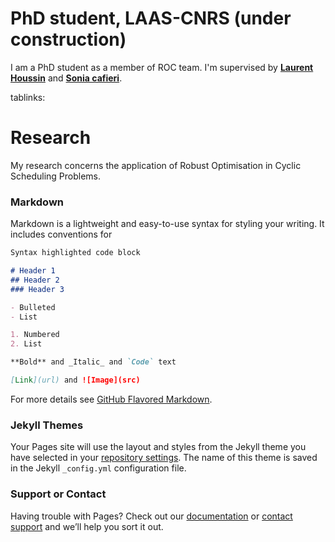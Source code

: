 <div class="col-md-8">
    <h1 class="page-header">PhD student, LAAS-CNRS (under construction)</h1> 
    <p>
      I am a PhD student as a member of ROC team. I'm supervised by
      <strong><a href="http://homepages.laas.fr/lhoussin/">Laurent Houssin</a></strong> and
      <strong><a href="http://recherche.enac.fr/~cafieri/">Sonia cafieri</a></strong>.
    </p>
    
tablinks:
    <h1 class="page-header">Research</h1>
    <p>
     My research concerns the application of Robust Optimisation in Cyclic Scheduling Problems.
    </p>
    
### Markdown

Markdown is a lightweight and easy-to-use syntax for styling your writing. It includes conventions for

```markdown
Syntax highlighted code block

# Header 1
## Header 2
### Header 3

- Bulleted
- List

1. Numbered
2. List

**Bold** and _Italic_ and `Code` text

[Link](url) and ![Image](src)
```

For more details see [GitHub Flavored Markdown](https://guides.github.com/features/mastering-markdown/).

### Jekyll Themes

Your Pages site will use the layout and styles from the Jekyll theme you have selected in your [repository settings](https://github.com/ihamaz/ihamaz/settings). The name of this theme is saved in the Jekyll `_config.yml` configuration file.

### Support or Contact

Having trouble with Pages? Check out our [documentation](https://help.github.com/categories/github-pages-basics/) or [contact support](https://github.com/contact) and we’ll help you sort it out.
